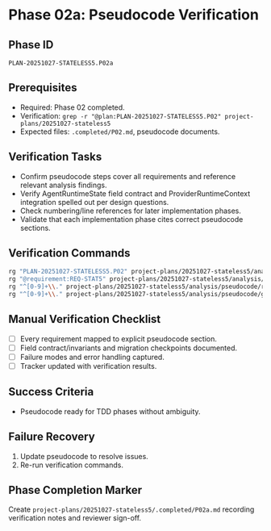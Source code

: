 # Phase 02a: Pseudocode Verification

## Phase ID
`PLAN-20251027-STATELESS5.P02a`

## Prerequisites
- Required: Phase 02 completed.
- Verification: `grep -r "@plan:PLAN-20251027-STATELESS5.P02" project-plans/20251027-stateless5`
- Expected files: `.completed/P02.md`, pseudocode documents.

## Verification Tasks
- Confirm pseudocode steps cover all requirements and reference relevant analysis findings.
- Verify AgentRuntimeState field contract and ProviderRuntimeContext integration spelled out per design questions.
- Check numbering/line references for later implementation phases.
- Validate that each implementation phase cites correct pseudocode sections.

## Verification Commands
```bash
rg "PLAN-20251027-STATELESS5.P02" project-plans/20251027-stateless5/analysis/pseudocode
rg "@requirement:REQ-STAT5" project-plans/20251027-stateless5/analysis/pseudocode
rg "^[0-9]+\\." project-plans/20251027-stateless5/analysis/pseudocode/runtime-state.md
rg "^[0-9]+\\." project-plans/20251027-stateless5/analysis/pseudocode/gemini-runtime.md
```

## Manual Verification Checklist
- [ ] Every requirement mapped to explicit pseudocode section.
- [ ] Field contract/invariants and migration checkpoints documented.
- [ ] Failure modes and error handling captured.
- [ ] Tracker updated with verification results.

## Success Criteria
- Pseudocode ready for TDD phases without ambiguity.

## Failure Recovery
1. Update pseudocode to resolve issues.
2. Re-run verification commands.

## Phase Completion Marker
Create `project-plans/20251027-stateless5/.completed/P02a.md` recording verification notes and reviewer sign-off.
